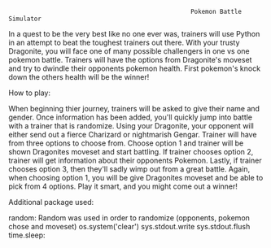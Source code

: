                                                       Pokemon Battle Simulator


In a quest to be the very best like no one ever was, trainers will use Python in an attempt to beat the toughest trainers out there. With your trusty Dragonite, you will face one of many possible challengers in one vs one pokemon battle. Trainers will have the options from Dragonite's moveset and try to dwindle their opponents pokemon health. First pokemon's knock down the others health will be the winner! 



How to play:

When beginning thier journey, trainers will be asked to give their name and gender. Once information has been added, you'll quickly jump into battle with a trainer that is randomize. Using your Dragonite, your opponent will either send out a fierce Charizard or nightmarish Gengar. Trainer will have from three options to choose from. Choose option 1 and trainer will be shown Dragonites moveset and start battling. If trainer chooses option 2, trainer will get information about their opponents Pokemon. Lastly, if trainer chooses option 3, then they'll sadly wimp out from a great battle. Again, when choosing option 1, you will be give Dragonites moveset and be able to pick from 4 options. Play it smart, and you might come out a winner!


Additional package used:

random: Random was used in order to randomize (opponents, pokemon chose and moveset)
os.system('clear')
sys.stdout.write
sys.stdout.flush
time.sleep: 


